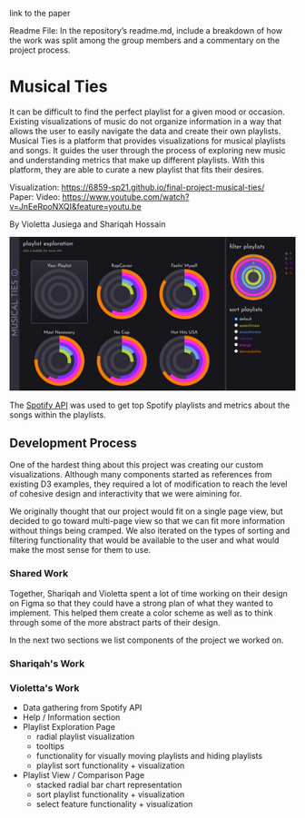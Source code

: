link to the paper

Readme File: In the repository’s readme.md, include a breakdown of how the work was split among the group members and a commentary on the project process.

# Musical Ties
It can be difficult to find the perfect playlist for a given mood or occasion. Existing visualizations of music do not organize information in a way that allows the user to easily navigate the data and create their own playlists. Musical Ties is a platform that provides visualizations for musical playlists and songs. It guides the user through the process of exploring new music and understanding metrics that make up different playlists. With this platform, they are able to curate a new playlist that fits their desires.

Visualization:  https://6859-sp21.github.io/final-project-musical-ties/  
Paper:
Video: https://www.youtube.com/watch?v=JnEeRpoNXQI&feature=youtu.be  

By Violetta Jusiega and Shariqah Hossain  

![Musical Ties](/images/home.png)

The [Spotify API](https://developer.spotify.com/) was used to get top Spotify playlists and metrics about the songs within the playlists. 

## Development Process 
One of the hardest thing about this project was creating our custom visualizations. Although many components started as references from existing D3 examples, they required a lot of modification to reach the level of cohesive design and interactivity that we were aimining for. 

We originally thought that our project would fit on a single page view, but decided to go toward multi-page view so that we can fit more information without things being cramped. We also iterated on the types of sorting and filtering functionality that would be available to the user and what would make the most sense for them to use. 

### Shared Work 
Together, Shariqah and Violetta spent a lot of time working on their design on Figma so that they could have a strong plan of what they wanted to implement. This helped them create a color scheme as well as to think through some of the more abstract parts of their design. 

In the next two sections we list components of the project we worked on. 

### Shariqah's Work 

### Violetta's Work 
* Data gathering from Spotify API
* Help / Information section 
* Playlist Exploration Page 
  * radial playlist visualization 
  * tooltips
  * functionality for visually moving playlists and hiding playlists 
  * playlist sort functionality + visualization
* Playlist View / Comparison Page
  * stacked radial bar chart representation 
  * sort playlist functionality + visualization 
  * select feature functionality + visualization 



